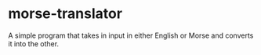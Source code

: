 # morse-translator
A simple program that takes in input in either English or Morse and converts it into the other.

